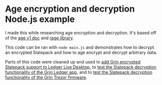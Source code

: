 # Age encryption and decryption Node.js example

I made this while researching age encryption and decryption. It's based off of the [age v1 doc](https://age-encryption.org/v1) and [rage library](https://github.com/str4d/rage).

This code can be ran with `node main.js` and demonstrates how to decrypt an encrypted Slatepack and how to age encrypt and decrypt arbitrary data.

Parts of this code were cleaned up and used to [add Grin encrypted Slatepack support to Ledger Live Desktop](https://github.com/NicolasFlamel1/ledger-live/blob/develop/libs/ledger-live-common/src/families/mimblewimble_coin/api/age.ts), to [test the Slatepack decryption functionality of the Grin Ledger app](https://github.com/NicolasFlamel1/Ledger-MimbleWimble-Coin/blob/master/test/functional_tests/age.js), and to [test the Slatepack decryption functionality of the Grin Trezor firmware](https://github.com/NicolasFlamel1/trezor-firmware/blob/master/tests/mimblewimble_coin/functional_tests/age.js).
